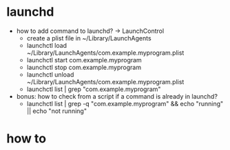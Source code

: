 # launchd
- how to add command to launchd?  -> LaunchControl
    - create a plist file in ~/Library/LaunchAgents
    - launchctl load ~/Library/LaunchAgents/com.example.myprogram.plist
    - launchctl start com.example.myprogram
    - launchctl stop com.example.myprogram
    - launchctl unload ~/Library/LaunchAgents/com.example.myprogram.plist
    - launchctl list | grep "com.example.myprogram"
- bonus: how to check from a script if a command is already in launchd?
  - launchctl list | grep -q "com.example.myprogram" && echo "running" || echo "not running"

# how to 